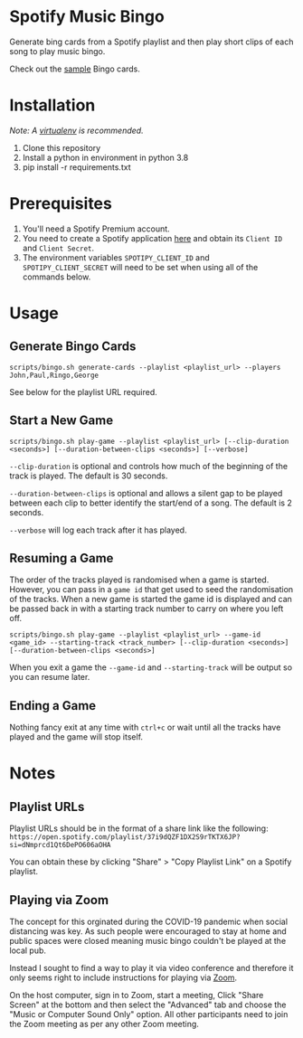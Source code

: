 # Spotify Music Bingo

Generate bing cards from a Spotify playlist and then play short clips of each song to play music
bingo.

Check out the [sample](sample-cards) Bingo cards.

# Installation

*Note: A [virtualenv](https://virtualenv.pypa.io/) is recommended.*

1. Clone this repository
2. Install a python in environment in python 3.8
3. pip install -r requirements.txt

# Prerequisites

1. You'll need a Spotify Premium account.
2. You need to create a Spotify application [here](https://developer.spotify.com/dashboard/applications)
and obtain its `Client ID` and `Client Secret`.
3. The environment variables `SPOTIPY_CLIENT_ID` and `SPOTIPY_CLIENT_SECRET` will need to be set
when using all of the commands below.

# Usage

## Generate Bingo Cards

`scripts/bingo.sh generate-cards --playlist <playlist_url> --players John,Paul,Ringo,George`

See below for the playlist URL required.

## Start a New Game

`scripts/bingo.sh play-game --playlist <playlist_url> [--clip-duration <seconds>] [--duration-between-clips <seconds>] [--verbose]`

`--clip-duration` is optional and controls how much of the beginning of the track is played. The
default is 30 seconds.

`--duration-between-clips` is optional and allows a silent gap to be played between each clip to
better identify the start/end of a song. The default is 2 seconds.

`--verbose` will log each track after it has played.

## Resuming a Game

The order of the tracks played is randomised when a game is started. However, you can pass in a
`game id` that get used to seed the randomisation of the tracks. When a new game is started the
game id is displayed and can be passed back in with a starting track number to carry on where you
left off.

`scripts/bingo.sh play-game --playlist <playlist_url> --game-id <game_id> --starting-track <track_number> [--clip-duration <seconds>] [--duration-between-clips <seconds>]`

When you exit a game the `--game-id` and `--starting-track` will be output so you can resume later.

## Ending a Game

Nothing fancy exit at any time with `ctrl+c` or wait until all the tracks have played and the game
will stop itself.

# Notes

## Playlist URLs

Playlist URLs should be in the format of a share link like the following:
`https://open.spotify.com/playlist/37i9dQZF1DX2S9rTKTX6JP?si=dNmprcd1Qt6DePO606aOHA`

You can obtain these by clicking "Share" > "Copy Playlist Link" on a Spotify playlist.

## Playing via Zoom

The concept for this orginated during the COVID-19 pandemic when social distancing was key. As such
people were encouraged to stay at home and public spaces were closed meaning music bingo couldn't be
played at the local pub.

Instead I sought to find a way to play it via video conference and therefore it only seems right to
include instructions for playing via [Zoom](https://zoom.us/).

On the host computer, sign in to Zoom, start a meeting, Click "Share Screen" at the bottom and then
select the "Advanced" tab and choose the "Music or Computer Sound Only" option. All other participants
need to join the Zoom meeting as per any other Zoom meeting.

